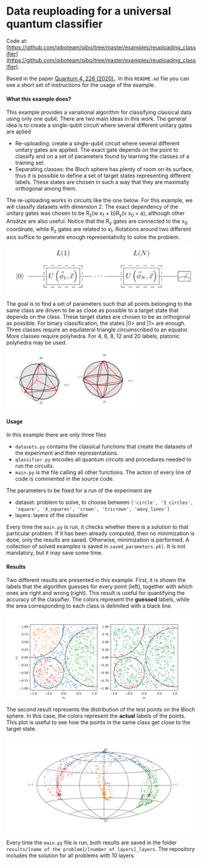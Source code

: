 # Data reuploading for a universal quantum classifier

Code at: [https://github.com/qiboteam/qibo/tree/master/examples/reuploading_classifier](https://github.com/qiboteam/qibo/tree/master/examples/reuploading_classifier).


Based in the paper [Quantum 4, 226 (2020).](https://quantum-journal.org/papers/q-2020-02-06-226/). In this `README.md` file you can see a short
set of instructions for the usage of the example.

#### What this example does?

This example provides a variational algorithm for classifying classical data using only one qubit. There are two main ideas
in this work. The general idea is
to create a single-qubit circuit where several different unitary gates are aplied
- Re-uploading: create a single-qubit circuit where several different unitary gates are applied. The exact gate
 depends on the point to classify and on a set of parameters found by learning the classes of a training set.
- Separating classes: the Bloch sphere has plenty of room on its surface, thus it is possible to define a set of
target states representing different labels. These states are chosen in such a way that they are maximally orthogonal
among them.

The re-uploading works in circuits like the one below. For this example, we will classify datasets with dimension 2.
The exact dependency of the unitary gates was chosen to be R<sub>z</sub>(w x<sub>1</sub> + b)R<sub>y</sub>(v x<sub>0</sub> + a),
although other Ansätze are also useful. Notice that the R<sub>y</sub> gates are connected to the x<sub>0</sub> coordinate,
while R<sub>z</sub> gates are related to x<sub>1</sub>. Rotations around two different axis suffice to generate enough
representativity to solve the problem.

![circuit](images/circuit.png)

The goal is to find a set of parameters such that all points belonging to the same class are driven to be as close as
possible to a target state that depends on the class. These target states are chosen to be as orthogonal as possible.
For binary classification, the states |0> and |1> are enough. Three classes require an equilateral triangle circumscribed
to an equator. More classes require polyhedra. For 4, 6, 8, 12 and 20 labels, platonic polyhedra may be used.

![block](images/bloch_states.png)

#### Usage
In this example there are only three files
- `datasets.py` contains the classical functions that create the datasets of the experiment and their representations.
- `qlassifier.py` encodes all quantum circuits and procedures needed to run the circuits.
- `main.py` is the file calling all other functions. The action of every line of code is commented in the source code.

The parameters to be fixed for a run of the experiment are
- dataset: problem to solve, to choose between `['circle', '3_circles', 'square', '4_squares', 'crown', 'tricrown', 'wavy_lines']`
- layers: layers of the classifier

Every time the `main.py` is run, it checks whether there is a solution to that particular problem. If it has been
already computed, then no minimization is done, only the results are saved. Otherwise, minimization is performed.
A collection of solved examples is saved in `saved_parameters.pkl`. It is not mandatory, but it may save some time.

#### Results

Two different results are presented in this example. First, it is shown the labels that the algorithm guesses for every
point (left), together with which ones are right and wrong (right). This result is useful for quantifying the accuracy
of the classifier. The colors represent the **guessed** labels, while the area corresponding to each class is delimited
with a black line.

![test_set](images/test_set.png)

The second result represents the distribution of the test points on the Bloch sphere. In this case, the colors represent
the **actual** labels of the points. This plot is useful to see how the points in the same class get close to the target
state.

![world_map](images/world_map.png)

Every time the `main.py` file is run, both results are saved in the folder
`results/[name of the problem]/[number of layers]_layers`. The repository includes the solution
for all problems with 10 layers.
